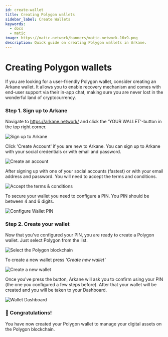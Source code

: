 ```yaml
---
id: create-wallet
title: Creating Polygon wallets
sidebar_label: Create Wallets
keywords:
  - docs
  - matic
image: https://matic.network/banners/matic-network-16x9.png
description: Quick guide on creating Polygon wallets in Arkane.
---
```


# Creating Polygon wallets

If you are looking for a user-friendly Polygon wallet, consider creating an Arkane wallet. It allows you to enable recovery mechanism and comes with end-user support via their in-app chat, making sure you are never lost in the wonderful land of cryptocurrency.

### Step 1. Sign up to Arkane

Navigate to https://arkane.network/ and click the 'YOUR WALLET'-button in the top right corner.

![Sign up to Arkane](../../../docs/develop/wallets/arkane/img/01.png)

Click 'Create Account' if you are new to Arkane. You can sign up to Arkane with your social credentials or with email and password.

![Create an account](../../../docs/develop/wallets/arkane/img/02.png)

After signing up with one of your social accounts (fastest) or with your email address and password. You will need to accept the terms and conditions.

![Accept the terms & conditions](../../../docs/develop/wallets/arkane/img/03.png)

To secure your wallet you need to configure a PIN. You PIN should be between 4 and 6 digits.

![Configure Wallet PIN](../../../docs/develop/wallets/arkane/img/04.png)

### Step 2. Create your wallet

Now that you've configured your PIN, you are ready to create a Polygon wallet. Just select Polygon from the list.

![Select the Polygon blockchain](../../../docs/develop/wallets/arkane/img/05.png)

To create a new wallet press _'Create new wallet'_

![Create a new wallet](../../../docs/develop/wallets/arkane/img/06.png)

Once you've press the button, Arkane will ask you to confirm using your PIN (the one you configured a few steps before). After that your wallet will be created and you will be taken to your Dashboard.

![Wallet Dashboard](../../../docs/develop/wallets/arkane/img/07.png)

### 🥳 Congratulations!

You have now created your Polygon wallet to manage your digital assets on the Polygon blockchain.
